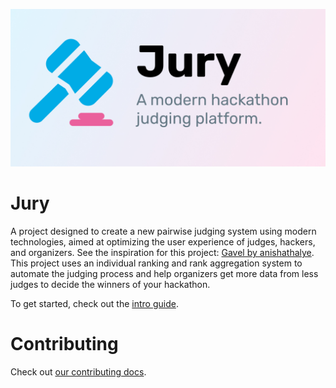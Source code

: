 ![Jury Banner](./docs/static/img/social-card.jpg)

# Jury

A project designed to create a new pairwise judging system using modern technologies, aimed at optimizing the user experience of judges, hackers, and organizers. See the inspiration for this project: [Gavel by anishathalye](https://github.com/anishathalye/gavel). This project uses an individual ranking and rank aggregation system to automate the judging process and help organizers get more data from less judges to decide the winners of your hackathon.

To get started, check out the [intro guide](./docs/docs/intro.md).

# Contributing

Check out [our contributing docs](/CONTRIBUTING.md).
